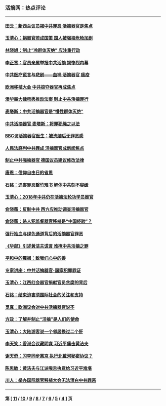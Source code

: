 ### 活摘网：热点评论
---
#### [田云：新西兰议员揭中共罪恶 活摘器官是焦点](../../pages/nf5879/n13070629.md?09110430) 
#### [玉清心：捐器官若成国策 国人被强摘危险加剧](../../pages/nf5879/n12802713.md?09110430) 
#### [林晓旭：制止“冷群体灭绝” 应注重行动](../../pages/nf5879/n12779736.md?09110430) 
#### [李正宽：官员亲属举报中共活摘 揭惨烈内幕](../../pages/nf5879/n12684490.md?09110430) 
#### [中共医疗谎言与悲剧——血祸 活摘器官 瘟疫](../../pages/nf5879/n12372103.md?09110430) 
#### [欧洲移植大会 中共掠夺器官再成焦点](../../pages/nf5879/n11538883.md?09110430) 
#### [澳华裔大律师愿推动法案 制止中共活摘罪行](../../pages/nf5879/n11377039.md?09110430) 
#### [麦塔斯：中共活摘器官是“慢性群体灭绝”](../../pages/nf5879/n11350529.md?09110430) 
#### [中共活摘器官 麦塔斯：将罪犯绳之以法](../../pages/nf5879/n11347973.md?09110430) 
#### [BBC访活摘器官医生：被洗脑后无罪恶感](../../pages/nf5879/n11335935.md?09110430) 
#### [人民法庭判中共罪成 活摘器官成新闻焦点](../../pages/nf5879/n11331578.md?09110430) 
#### [制止中共强摘器官 德国议员建议修改法律](../../pages/nf5879/n11249451.md?09110430) 
#### [唐恩：信仰自由日的省思](../../pages/nf5879/n11003525.md?09110430) 
#### [石铭：迫害罪恶罄竹难书  解体中共刻不容缓](../../pages/nf5879/n10942855.md?09110430) 
#### [玉清心：2018年中共仍在活摘法轮功学员器官](../../pages/nf5879/n10914646.md?09110430) 
#### [俞晓薇：反制中共 西方应推动调查活摘器官](../../pages/nf5879/n10794671.md?09110430) 
#### [俞晓薇：杀人犯监督器官移植是“中国经验”？](../../pages/nf5879/n10466427.md?09110430) 
#### [强行抽血与绿色通道背后的活摘器官罪恶](../../pages/nf5879/n10004708.md?09110430) 
#### [《华邮》引述黄洁夫谎言 难掩中共活摘之罪](../../pages/nf5879/n9642309.md?09110430) 
#### [平和中的震撼：致我们心中的善](../../pages/nf5879/n9021123.md?09110430) 
#### [专家讲座：中共活摘器官-国家犯罪罪证](../../pages/nf5879/n8828153.md?09110430) 
#### [玉清心：江西红会器官捐献官员贪腐的背后](../../pages/nf5879/n8522122.md?09110430) 
#### [石铭：结束迫害须国际社会的关注和支持](../../pages/nf5879/n8443497.md?09110430) 
#### [觅真：欧洲议会对中共活摘器官说不](../../pages/nf5879/n8337486.md?09110430) 
#### [方政：了解并制止“活摘”是人们的使命](../../pages/nf5879/n8329214.md?09110430) 
#### [玉清心：大陆游客说一个邻居换过二个肝](../../pages/nf5879/n8291404.md?09110430) 
#### [李天笑：香港会议藏阴谋 习近平痛击黄洁夫](../../pages/nf5879/n8241459.md?09110430) 
#### [谢天奇：习李同步离京 执行北戴河秘密协议？](../../pages/nf5879/n8230418.md?09110430) 
#### [陈思敏：黄洁夫与江派喉舌执意给习近平难堪](../../pages/nf5879/n8222166.md?09110430) 
#### [川人：举办国际器官移植大会无法漂白中共罪恶](../../pages/nf5879/n8221121.md?09110430) 

---
#### 第 [ [11](./11.md?09110430) / [10](./10.md?09110430) / [9](./9.md?09110430) / [8](./8.md?09110430) / [7](./7.md?09110430) / [6](./6.md?09110430) / [5](./5.md?09110430) / [4](./4.md?09110430) ] 页
